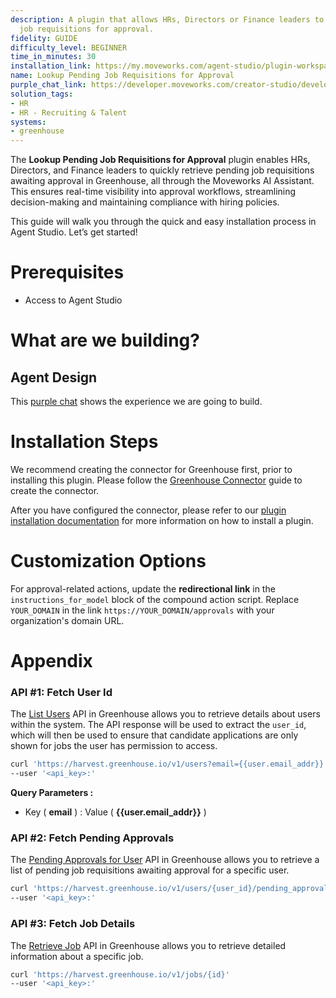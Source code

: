 ```yaml
---
description: A plugin that allows HRs, Directors or Finance leaders to fetch pending
  job requisitions for approval.
fidelity: GUIDE
difficulty_level: BEGINNER
time_in_minutes: 30
installation_link: https://my.moveworks.com/agent-studio/plugin-workspace/plugins?externalAssetId=3a35f279-1d2a-4f54-b166-2d4377209251
name: Lookup Pending Job Requisitions for Approval
purple_chat_link: https://developer.moveworks.com/creator-studio/developer-tools/purple-chat/?conversation=%7B%22startTimestamp%22%3A%2211%3A43+AM%22%2C%22messages%22%3A%5B%7B%22parts%22%3A%5B%7B%22richText%22%3A%22view+my+pending+job+requisitions+for+approval.%22%7D%5D%2C%22role%22%3A%22user%22%7D%2C%7B%22parts%22%3A%5B%7B%22richText%22%3A%22Sure%21+Here+are+your+pending+job+requisitions+for+approval%3A%22%7D%5D%2C%22role%22%3A%22assistant%22%7D%2C%7B%22parts%22%3A%5B%7B%22richText%22%3A%22%3Cp%3EOkay%2C+here+are+the+pending+job+requisitions+waiting+for+your+approval%3A%3C%2Fp%3E%5Cn%3Cp%3E1%EF%B8%8F%E2%83%A3+%3Cstrong%3ESoftware+Engineer%3C%2Fstrong%3E%3C%2Fp%3E%5Cn%3Cul%3E%5Cn++%3Cli%3E%3Cstrong%3EOffice+Location%3A%3C%2Fstrong%3E+Bengaluru%2C+India%3C%2Fli%3E%5Cn++%3Cli%3E%3Cstrong%3EHiring+Manager%3A%3C%2Fstrong%3E+John+Doe%3C%2Fli%3E%5Cn%3C%2Ful%3E%5Cn%3Cp%3E2%EF%B8%8F%E2%83%A3+%3Cstrong%3ESenior+Data+Scientist%3C%2Fstrong%3E%3C%2Fp%3E%5Cn%3Cul%3E%5Cn++%3Cli%3E%3Cstrong%3EOffice+Location%3A%3C%2Fstrong%3E+Bengaluru%2C+India%3C%2Fli%3E%5Cn++%3Cli%3E%3Cstrong%3EHiring+Manager%3A%3C%2Fstrong%3E+Jane+Smith%3C%2Fli%3E%5Cn%3C%2Ful%3E%5CnYou+can+directly+access+the+Greenhouse+My+Approvals+page+%3Ca+href%3D%5C%22https%3A%2F%2Fapp.greenhouse.io%2Fapprovals%5C%22+rel%3D%5C%22noopener+noreferrer%5C%22+target%3D%5C%22_blank%5C%22%3Ehere%3C%2Fa%3E+for+more+details.%22%7D%5D%2C%22role%22%3A%22assistant%22%7D%5D%7D
solution_tags:
- HR
- HR - Recruiting & Talent
systems:
- greenhouse
---
```



The **Lookup Pending Job Requisitions for Approval** plugin enables HRs, Directors, and Finance leaders to quickly retrieve pending job requisitions awaiting approval in Greenhouse, all through the Moveworks AI Assistant. This ensures real-time visibility into approval workflows, streamlining decision-making and maintaining compliance with hiring policies.

This guide will walk you through the quick and easy installation process in Agent Studio. Let’s get started!

# Prerequisites

- Access to Agent Studio

# What are we building?

## Agent Design

This [purple chat](https://developer.moveworks.com/creator-studio/developer-tools/purple-chat/?conversation=%7B%22startTimestamp%22%3A%2211%3A43+AM%22%2C%22messages%22%3A%5B%7B%22parts%22%3A%5B%7B%22richText%22%3A%22view+my+pending+job+requisitions+for+approval.%22%7D%5D%2C%22role%22%3A%22user%22%7D%2C%7B%22parts%22%3A%5B%7B%22richText%22%3A%22Sure%21+Here+are+your+pending+job+requisitions+for+approval%3A%22%7D%5D%2C%22role%22%3A%22assistant%22%7D%2C%7B%22parts%22%3A%5B%7B%22richText%22%3A%22%3Cp%3EOkay%2C+here+are+the+pending+job+requisitions+waiting+for+your+approval%3A%3C%2Fp%3E%5Cn%3Cp%3E1%EF%B8%8F%E2%83%A3+%3Cstrong%3ESoftware+Engineer%3C%2Fstrong%3E%3C%2Fp%3E%5Cn%3Cul%3E%5Cn++%3Cli%3E%3Cstrong%3EOffice+Location%3A%3C%2Fstrong%3E+Bengaluru%2C+India%3C%2Fli%3E%5Cn++%3Cli%3E%3Cstrong%3EHiring+Manager%3A%3C%2Fstrong%3E+John+Doe%3C%2Fli%3E%5Cn%3C%2Ful%3E%5Cn%3Cp%3E2%EF%B8%8F%E2%83%A3+%3Cstrong%3ESenior+Data+Scientist%3C%2Fstrong%3E%3C%2Fp%3E%5Cn%3Cul%3E%5Cn++%3Cli%3E%3Cstrong%3EOffice+Location%3A%3C%2Fstrong%3E+Bengaluru%2C+India%3C%2Fli%3E%5Cn++%3Cli%3E%3Cstrong%3EHiring+Manager%3A%3C%2Fstrong%3E+Jane+Smith%3C%2Fli%3E%5Cn%3C%2Ful%3E%5CnYou+can+directly+access+the+Greenhouse+My+Approvals+page+%3Ca+href%3D%5C%22https%3A%2F%2Fapp.greenhouse.io%2Fapprovals%5C%22+rel%3D%5C%22noopener+noreferrer%5C%22+target%3D%5C%22_blank%5C%22%3Ehere%3C%2Fa%3E+for+more+details.%22%7D%5D%2C%22role%22%3A%22assistant%22%7D%5D%7D) shows the experience we are going to build.

# Installation Steps

We recommend creating the connector for Greenhouse first, prior to installing this plugin. Please follow the [Greenhouse Connector](https://developer.moveworks.com/creator-studio/resources/connector?id=greenhouse) guide to create the connector.

After you have configured the connector, please refer to our [plugin installation documentation](https://help.moveworks.com/docs/ai-agent-marketplace) for more information on how to install a plugin.

# Customization Options

For approval-related actions, update the **redirectional link** in the `instructions_for_model` block of the compound action script. Replace `YOUR_DOMAIN` in the link `https://YOUR_DOMAIN/approvals` with your organization's domain URL.

# Appendix

### API #1: Fetch User Id

The [List Users](https://developers.greenhouse.io/harvest.html?shell#get-list-users) API in Greenhouse allows you to retrieve details about users within the system. The API response will be used to extract the `user_id`, which will then be used to ensure that candidate applications are only shown for jobs the user has permission to access.

```bash
curl 'https://harvest.greenhouse.io/v1/users?email={{user.email_addr}}'
--user '<api_key>:'
```

**Query Parameters :**

- Key ( **email** ) : Value ( **{{user.email_addr}}** )

### API #2: Fetch Pending Approvals

The [Pending Approvals for User](https://developers.greenhouse.io/harvest.html?shell#get-pending-approvals-for-user) API in Greenhouse allows you to retrieve a list of pending job requisitions awaiting approval for a specific user. 

```bash
curl 'https://harvest.greenhouse.io/v1/users/{user_id}/pending_approvals'
--user '<api_key>:'
```

### API #3: Fetch Job Details

The [Retrieve Job](https://developers.greenhouse.io/harvest.html?shell#get-retrieve-job) API in Greenhouse allows you to retrieve detailed information about a specific job. 

```bash
curl 'https://harvest.greenhouse.io/v1/jobs/{id}'
--user '<api_key>:'
```